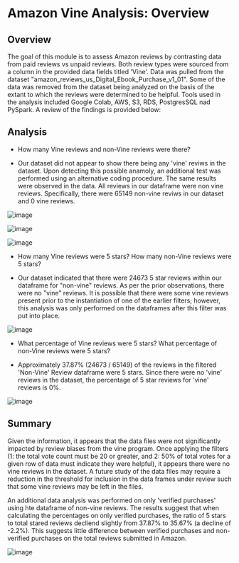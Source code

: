 # Amazon Vine Analysis: Overview

## Overview

The goal of this module is to assess Amazon reviews by contrasting data from paid reviews vs unpaid reviews. Both review types were sourced from a column in the provided data fields titled 'Vine'. Data was pulled from the dataset "amazon_reviews_us_Digital_Ebook_Purchase_v1_01". Some of the data was removed from the dataset being analyzed on the basis of the extant to which the reviews were determined to be helpful. Tools used in the analysis included Google Colab, AWS, S3, RDS, PostgresSQL nad PySpark. A review of the findings is provided below:

## Analysis


* How many Vine reviews and non-Vine reviews were there?

* Our dataset did not appear to show there being any 'vine' reviws in the dataset. Upon detecting this possible anamoly, an additional test was performed using an alternative coding procedure. The same results were observed in the data. All reviews in our dataframe were non vine reviews. Specifically, there were 65149 non-vine reviws in our dataset and 0 vine reviews. 


![image](https://user-images.githubusercontent.com/95975772/169154463-8f8e0555-83b7-4f1a-bcdc-5622a201e062.png)

![image](https://user-images.githubusercontent.com/95975772/169155277-60ba3f82-c0c0-4aea-92d6-e386c801dab1.png)

![image](https://user-images.githubusercontent.com/95975772/169154999-3ab4666e-833e-45e7-9b85-972a8de65584.png)


* How many Vine reviews were 5 stars? How many non-Vine reviews were 5 stars?

* Our dataset indicated that there were 24673 5 star reviews within our dataframe for "non-vine" reviews. As per the prior observations, there were no "vine" reviews. It is possible that there were some vine reviews present prior to the instantiation of one of the earlier filters; however, this analysis was only performed on the dataframes after this filter was put into place.

![image](https://user-images.githubusercontent.com/95975772/169155500-bd75949a-42d9-4984-978a-ed06ed754391.png)


* What percentage of Vine reviews were 5 stars? What percentage of non-Vine reviews were 5 stars?

* Approximately 37.87% (24673 / 65149) of the reviews in the filtered 'Non-Vine' Review dataframe were 5 stars. Since there were no 'vine' reviews in the dataset, the percentage of 5 star reviews for 'vine' reviews is 0%. 


![image](https://user-images.githubusercontent.com/95975772/169156394-c2c935f4-8f14-4b9e-8be2-4f29cf76d22c.png)


## Summary

Given the information, it appears that the data files were not significantly impacted by review biases from the vine program. Once applying the filters (1: the total vote count must be 20 or greater, and 2: 50% of total votes for a given row of data must indicate they were helpful), it appears there were no vine reviews in the dataset. A future study of the data files may require a reduction in the threshold for inclusion in the data frames under review such that some vine reviews may be left in the files.

An additional data analysis was performed on only 'verified purchases' using hte dataframe of non-vine reviews. The results suggest that when calculating the percentages on only verified purchases, the ratio of 5 stars to total stared reviews decliend slightly from 37.87% to 35.67% (a decline of -2.2%). This suggests little difference between verified purchases and non-verified purchases on the total reviews submitted in Amazon. 

![image](https://user-images.githubusercontent.com/95975772/169157632-ffad6e6e-039b-4373-82b9-d3e312ceb442.png)






